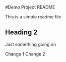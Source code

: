 #Demo Project README

This is a simple readme file

## Heading 2

Just something going on

Change 1
Change 2
